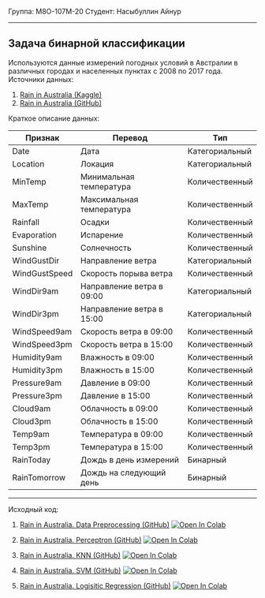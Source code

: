 Группа: М8О-107М-20 Студент: Насыбуллин Айнур

---

## Задача бинарной классификации

Используются данные измерений погодных условий в Австралии в различных городах и населенных пунктах с 2008 по 2017 года. Источники данных: 
1. [Rain in Australia (Kaggle)](https://www.kaggle.com/jsphyg/weather-dataset-rattle-package)
2. [Rain in Australia (GitHub)](https://raw.githubusercontent.com/Aynur19/Machine-Learning/main/data/weatherAUS/weatherAUS.csv)

Краткое описание данных:

|Признак|Перевод|Тип|
|---|---|---|
|Date|Дата|Категориальный|
|Location|Локация|Категориальный|
|MinTemp|Минимальная температура|Количественный|
|MaxTemp|Максимальная температура|Количественный|
|Rainfall|Осадки|Количественный|
|Evaporation|Испарение|Количественный|
|Sunshine|Солнечность|Количественный|
|WindGustDir|Направление ветра|Категориальный|
|WindGustSpeed|Скорость порыва ветра|Количественный|
|WindDir9am|Направление ветра в 09:00|Категориальный|
|WindDir3pm|Направление ветра в 15:00|Категориальный|
|WindSpeed9am|Скорость ветра в 09:00|Количественный|
|WindSpeed3pm|Скорость ветра в 15:00|Количественный|
|Humidity9am|Влажность в 09:00|Количественный|
|Humidity3pm|Влажность в 15:00|Количественный|
|Pressure9am|Давление в 09:00|Количественный|
|Pressure3pm|Давление в 15:00|Количественный|
|Cloud9am|Облачность в 09:00|Количественный|
|Cloud3pm|Облачность в 15:00|Количественный|
|Temp9am|Температура в 09:00|Количественный|
|Temp3pm|Температура в 15:00|Количественный|
|RainToday|Дождь в день измерений|Бинарный|
|RainTomorrow|Дождь на следующий день|Бинарный|

---

Исходный код:
1. [Rain in Australia. Data Preprocessing (GitHub)](https://github.com/Aynur19/Machine-Learning/blob/main/Notebooks/BinaryClassification/RainInAustralia/RainInAustralia_DataPreprocessing.ipynb) [![Open In Colab](https://colab.research.google.com/assets/colab-badge.svg)](https://drive.google.com/file/d/1kthwRTAMnztZe7AO5A_0mPbiqnvILZey/view?usp=sharing)


2. [Rain in Australia. Perceptron (GitHub)](https://github.com/Aynur19/Machine-Learning/blob/main/Notebooks/BinaryClassification/RainInAustralia/RainInAustralia_Perceptron.ipynb) [![Open In Colab](https://colab.research.google.com/assets/colab-badge.svg)](https://drive.google.com/file/d/1NI1kcL5wVxl4D9PhmaLwWI8eapO5wxSW/view?usp=sharing)

3. [Rain in Australia. KNN (GitHub)](https://github.com/Aynur19/Machine-Learning/blob/main/Notebooks/BinaryClassification_RainInAustralia_KNN.ipynb) [![Open In Colab](https://colab.research.google.com/assets/colab-badge.svg)](https://drive.google.com/file/d/1g_7zLYUvGR5C4Rd0UUKFk6Uh3t7fz_IR/view?usp=sharing)

4. [Rain in Australia. SVM (GitHub)](https://github.com/Aynur19/Machine-Learning/blob/main/Notebooks/BinaryClassification/RainInAustralia/RainInAustralia_SVM.ipynb) [![Open In Colab](https://colab.research.google.com/assets/colab-badge.svg)](https://drive.google.com/file/d/1_MjeP75dXKlkjm_GtqBF8EAWRlppi1bd/view?usp=sharing)

5. [Rain in Australia. Logisitic Regression (GitHub)](https://github.com/Aynur19/Machine-Learning/blob/main/Notebooks/BinaryClassification/RainInAustralia/RainInAustralia_LogisticRegression.ipynb) [![Open In Colab](https://colab.research.google.com/assets/colab-badge.svg)](https://drive.google.com/file/d/1T2BUG42TI6Sm4QU5Bv1ak91TSUICSEyT/view?usp=sharing)